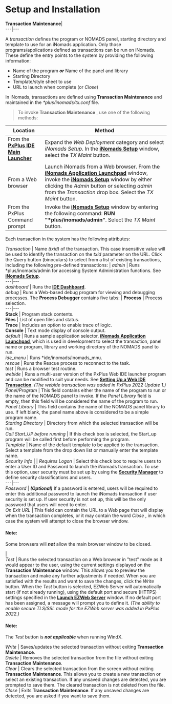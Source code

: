 # Setup and Installation

**Transaction Maintenance**|   
---|---  
  
A _transaction_ defines the program or NOMADS panel, starting directory and template to use for an iNomads application. Only those programs/applications defined as transactions can be run on iNomads. These define the entry points to the system by providing the following information:

  * Name of the program **_or_** Name of the panel and library
  * Starting Directory
  * Template/style sheet to use
  * URL to launch when complete (or _Close_)



In iNomads, transactions are defined using **Transaction Maintenance** and maintained in the _*plus/inomads/tx.conf_ file.

> To invoke **Transaction Maintenance** , use one of the following methods:

**Location** |  **Method**  
---|---  
From the **[PxPlus IDE Main Launcher](../PxPlus%20IDE/IDE%20Main%20Launcher.md)** |  Expand the _Web Deployment_ category and select _iNomads Setup_. In the **[iNomads Setup](iNomads%20Setup.md)** window, select the _TX Maint_ button.  
From a Web browser |  Launch iNomads from a Web browser. From the **[iNomads Application Launchpad](iNOMADS%20Application%20Launchpad.md)** window, invoke the **[iNomads Setup](iNomads%20Setup.md)** window by either clicking the _Admin_ button or selecting _admin_ from the _Transaction_ drop box. Select the _TX Maint_ button.  
From the PxPlus Command prompt |  Invoke the **[iNomads Setup](iNomads%20Setup.md)** window by entering the following command: **RUN "*plus/inomads/admin"**. Select the _TX Maint_ button.  
  
Each transaction in the system has the following attributes:

_Transaction_ |  Name _(txid)_ of the transaction. This case insensitive value will be used to identify the transaction on the _txid_ parameter on the URL. Click the Query button (binoculars) to select from a list of existing transactions, including the following pre-defined transactions: |  _admin_ |  Runs *plus/inomads/admin for accessing System Administration functions. See **[iNomads Setup](iNomads%20Setup.md)**.  
---|---  
_dashboard_ |  Runs the **[IDE Dashboard](../PxPlus%20IDE/IDE%20Main%20Launcher_Web.htm#webide)**.  
_debug_ |  Runs a Web-based debug program for viewing and debugging processes. The **Process Debugger** contains five tabs: |  **Process** |  Process selection.  
---|---  
**Stack** |  Program stack contents.  
**Files** |  List of open files and status.  
**Trace** |  Includes an option to enable trace of logic.  
**Console** |  Text mode display of console output.  
_default_ |  Runs a sample application selector, **[iNomads Application Launchpad](iNOMADS%20Application%20Launchpad.md)**, which is used in development to select the transaction, panel name or program, library and working directory of the NOMADS panel to run.  
_ide_menu_ |  Runs *ide/inomads/inomads_mnu.  
_rescue_ |  Runs the Rescue process to reconnect to the task.  
_test_ |  Runs a browser test routine.  
_webide_ |  Runs a multi-user version of the PxPlus Web IDE launcher program and can be modified to suit your needs. See **[Setting Up a Web IDE Transaction](../PxPlus%20IDE/IDE%20Main%20Launcher_Web.htm#transaction)**. _(The webide transaction was added in PxPlus 2022 Update 1.)_  
_Panel/Program_ |  This field contains either the name of the program to run or the name of the NOMADS panel to invoke. If the _Panel Library_ field is empty, then this field will be considered the name of the program to run.  
_Panel Library_ |  This field contains the name of the NOMADS panel library to use. If left blank, the panel name above is considered to be a simple program name.  
_Starting Directory_ |  Directory from which the selected transaction will be run.  
_Call Start_UP before running_ |  If this check box is selected, the Start_up program will be called first before performing the program.  
_Template_ |  Name of the default template to be applied to the transaction. Select a template from the drop down list or manually enter the template name.  
_Security Info_ |  |  _Requires Logon_ |  Select this check box to require users to enter a User ID and Password to launch the iNomads transaction. To use this option, user security must be set up by using the **[Security Manager](../NOMADS%20Graphical%20Application/System%20Maintenance%20Tools/Security%20Manager/Overview.md)** to define security classifications and users.  
---|---  
_Password_ |  **_(Optional)_** If a password is entered, users will be required to enter this additional password to launch the iNomads transaction if user security is set up. If user security is not set up, this will be the only password that users will need to enter.  
_On Exit URL_ |  This field can contain the URL to a Web page that will display when the transaction completes, or it may contain the word _Close_ , in which case the system will attempt to close the browser window.

#### **Note:**  
Some browsers will **_not_** allow the main browser window to be closed.  
  
|   
_Test_ |  Runs the selected transaction on a Web browser in "test" mode as it would appear to the user, using the current settings displayed on the **Transaction Maintenance** window. This allows you to preview the transaction and make any further adjustments if needed. When you are satisfied with the results and want to save the changes, click the _Write_ button. When the _Test_ button is selected, EZWeb Server will automatically start (if not already running), using the default port and secure (HTTPS) settings specified in the **[Launch EZWeb Server](../EZWebServer/EZweb%20Introduction.htm#Mark1)** window. If no default port has been assigned, a message will prompt you to define it. _(The ability to enable secure TLS/SSL mode for the EZWeb server was added in PxPlus 2022.)_

#### **Note:**  
The _Test_ button is **_not applicable_** when running WindX.  
  
_Write_ |  Saves/updates the selected transaction without exiting **Transaction Maintenance**.  
_Delete_ |  Removes the selected transaction from the file without exiting **Transaction Maintenance**.  
_Clear_ |  Clears the selected transaction from the screen without exiting **Transaction Maintenance**. This allows you to create a new transaction or select an existing transaction. If any unsaved changes are detected, you are prompted to save them. The cleared transaction is not deleted from the file.  
_Close_ |  Exits **Transaction Maintenance**. If any unsaved changes are detected, you are asked if you want to save them.
